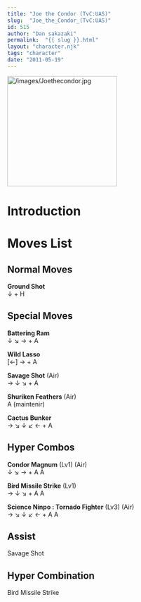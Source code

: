 ```yaml
---
title: "Joe the Condor (TvC:UAS)"
slug:  "Joe_the_Condor_(TvC:UAS)"
id: 515
author: "Dan sakazaki"
permalink:  "{{ slug }}.html"
layout: "character.njk"
tags: "character"
date: "2011-05-19"
---
```


<img src="/images/Joethecondor.jpg" title="/images/Joethecondor.jpg"
width="250" alt="/images/Joethecondor.jpg" />  

# Introduction

# Moves List

## Normal Moves

**Ground Shot**  
↓ + H

## Special Moves

**Battering Ram**  
↓ ↘ → + A

**Wild Lasso**  
\[←\] → + A

**Savage Shot** (Air)  
→ ↓ ↘ + A

**Shuriken Feathers** (Air)  
A (maintenir)

**Cactus Bunker**  
→ ↘ ↓ ↙ ← + A

## Hyper Combos

**Condor Magnum** (Lv1) (Air)  
↓ ↘ → + A A

**Bird Missile Strike** (Lv1)  
→ ↓ ↘ + A A

**Science Ninpo : Tornado Fighter** (Lv3) (Air)  
→ ↘ ↓ ↙ ← + A A

## Assist

Savage Shot

## Hyper Combination

Bird Missile Strike

